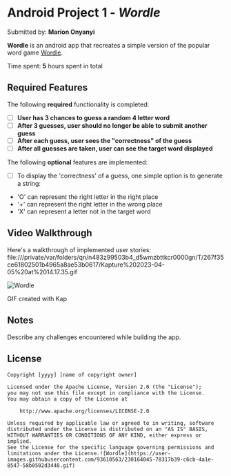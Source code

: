 # Android Project 1 - *Wordle*

Submitted by: **Marion Onyanyi**

**Wordle** is an android app that recreates a simple version of the popular word game [Wordle](https://www.nytimes.com/games/wordle/index.html). 

Time spent: **5** hours spent in total

## Required Features

The following **required** functionality is completed:

- [ ] **User has 3 chances to guess a random 4 letter word**
- [ ] **After 3 guesses, user should no longer be able to submit another guess**
- [ ] **After each guess, user sees the "correctness" of the guess**
- [ ] **After all guesses are taken, user can see the target word displayed**

The following **optional** features are implemented:

- [ ] To display the 'correctness' of a guess, one simple option is to generate a string:
- 'O' can represent the right letter in the right place
- '+' can represent the right letter in the wrong place
- 'X' can represent a letter not in the target word

## Video Walkthrough

Here's a walkthrough of implemented user stories:
file:///private/var/folders/qn/n483z99503b4_d5wmzbttkcr0000gn/T/267f35ce61802501b4965a8ae53b0617/Kapture%202023-04-05%20at%2014.17.35.gif

![Wordle](https://user-images.githubusercontent.com/93610563/230171001-ee09d9b1-d6f6-41c2-811b-ae7aba6ec3f5.gif)


GIF created with Kap



## Notes

Describe any challenges encountered while building the app.

## License

    Copyright [yyyy] [name of copyright owner]

    Licensed under the Apache License, Version 2.0 (the "License");
    you may not use this file except in compliance with the License.
    You may obtain a copy of the License at

        http://www.apache.org/licenses/LICENSE-2.0

    Unless required by applicable law or agreed to in writing, software
    distributed under the License is distributed on an "AS IS" BASIS,
    WITHOUT WARRANTIES OR CONDITIONS OF ANY KIND, either express or implied.
    See the License for the specific language governing permissions and
    limitations under the License.![Wordle](https://user-images.githubusercontent.com/93610563/230164045-78317b39-c6cb-4a1e-8547-58b0502d3448.gif)
